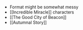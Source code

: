 - Format might be somewhat messy
- [[Incredible Miracle]] characters
- [[The Good City of Beacon]]
- [[Autumnal Story]]